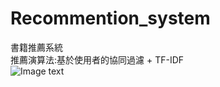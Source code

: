 # Recommention_system
書籍推薦系統\
推薦演算法:基於使用者的協同過濾 + TF-IDF\
![Image text](https://github.com/Mz7414/Recommention_system/1.png)
